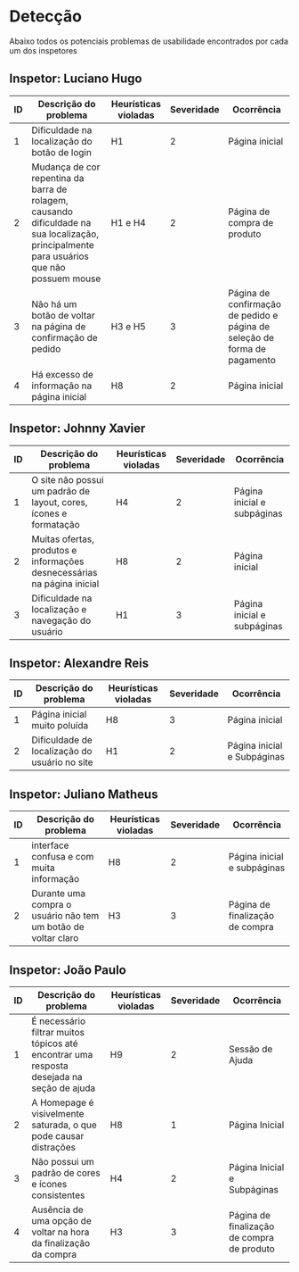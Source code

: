 # Detecção
Abaixo todos os potenciais problemas de usabilidade encontrados por cada um dos inspetores
## Inspetor: Luciano Hugo
| ID | Descrição do problema | Heurísticas violadas | Severidade | Ocorrência |
|-------------|-------------|-------------|-------------|-------------|
| 1 | Dificuldade na localização do botão de login | H1 | 2 | Página inicial |
| 2 | Mudança de cor repentina da barra de rolagem, causando dificuldade na sua localização, principalmente para usuários que não possuem mouse | H1 e H4 | 2 | Página de compra de produto |
| 3 | Não há um botão de voltar na página de confirmação de pedido | H3 e H5 | 3 | Página de confirmação de pedido e página de seleção de forma de pagamento |
| 4 | Há excesso de informação na página inicial | H8 | 2 | Página inicial |

## Inspetor: Johnny Xavier
| ID | Descrição do problema | Heurísticas violadas | Severidade | Ocorrência |
|-------------|-------------|-------------|-------------|-------------|
| 1 | O site não possui um padrão de layout, cores, ícones e formatação | H4 | 2 | Página inicial e subpáginas |
| 2 | Muitas ofertas, produtos e informações desnecessárias na página inicial | H8 | 2 | Página inicial  |
| 3 | Dificuldade na localização e navegação do usuário | H1 | 3 | Página inicial e subpáginas |

## Inspetor: Alexandre Reis
| ID | Descrição do problema | Heurísticas violadas | Severidade | Ocorrência |
|-------------|-------------|-------------|-------------|-------------|
| 1 | Página inicial muito poluída | H8 | 3 | Página inicial |
| 2 | Dificuldade de localização do usuário no site | H1 | 2 | Página inicial e Subpáginas |

## Inspetor: Juliano Matheus
| ID | Descrição do problema | Heurísticas violadas | Severidade | Ocorrência |
|-------------|-------------|-------------|-------------|-------------|
| 1 | interface confusa e com muita informação | H8 | 2 | Página inicial e subpáginas |
| 2 | Durante uma compra o usuário não tem um botão de voltar claro | H3 | 3 | Página de finalização de compra |

## Inspetor: João Paulo
| ID | Descrição do problema | Heurísticas violadas | Severidade | Ocorrência |
|-------------|-------------|-------------|-------------|-------------|
| 1 | É necessário filtrar muitos tópicos até encontrar uma resposta desejada na seção de ajuda | H9 | 2 | Sessão de Ajuda |
| 2 | A Homepage é visivelmente saturada, o que pode causar distrações | H8 | 1 | Página Inicial |
| 3 | Não possui um padrão de cores e ícones consistentes | H4 | 2 | Página Inicial e Subpáginas |
| 4 | Ausência de uma opção de voltar na hora da finalização da compra | H3 | 3 | Página de finalização de compra de produto |

